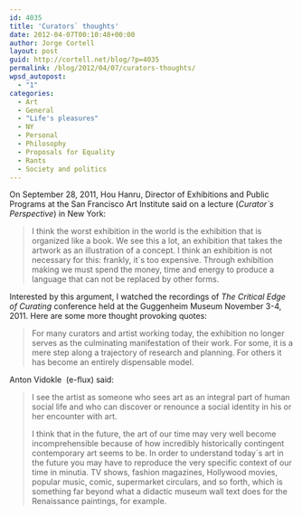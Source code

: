 ```yaml
---
id: 4035
title: 'Curators` thoughts'
date: 2012-04-07T00:10:48+00:00
author: Jorge Cortell
layout: post
guid: http://cortell.net/blog/?p=4035
permalink: /blog/2012/04/07/curators-thoughts/
wpsd_autopost:
  - "1"
categories:
  - Art
  - General
  - "Life's pleasures"
  - NY
  - Personal
  - Philosophy
  - Proposals for Equality
  - Rants
  - Society and politics
---
```

On September 28, 2011, Hou Hanru, Director of Exhibitions and Public Programs at the San Francisco Art Institute said on a lecture (_Curator`s Perspective_) in New York:

> I think the worst exhibition in the world is the exhibition that is organized like a book. We see this a lot, an exhibition that takes the artwork as an illustration of a concept. I think an exhibition is not necessary for this: frankly, it`s too expensive. Through exhibition making we must spend the money, time and energy to produce a language that can not be replaced by other forms.

Interested by this argument, I watched the recordings of _The Critical Edge of Curating_ conference held at the Guggenheim Museum November 3-4, 2011. Here are some more thought provoking quotes:

> For many curators and artist working today, the exhibition no longer serves as the culminating manifestation of their work. For some, it is a mere step along a trajectory of research and planning. For others it has become an entirely dispensable model.

Anton Vidokle  (e-flux) said:

> I see the artist as someone who sees art as an integral part of human social life and who can discover or renounce a social identity in his or her encounter with art.
> 
> I think that in the future, the art of our time may very well become incomprehensible because of how incredibly historically contingent contemporary art seems to be. In order to understand today`s art in the future you may have to reproduce the very specific context of our time in minutia. TV shows, fashion magazines, Hollywood movies, popular music, comic, supermarket circulars, and so forth, which is something far beyond what a didactic museum wall text does for the Renaissance paintings, for example.